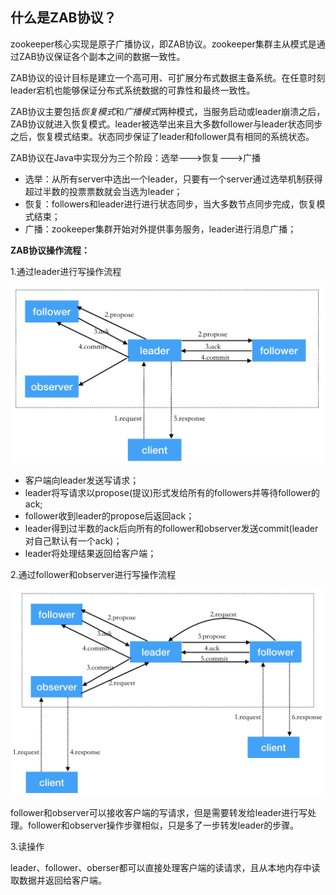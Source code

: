 ## 什么是ZAB协议？

zookeeper核心实现是原子广播协议，即ZAB协议。zookeeper集群主从模式是通过ZAB协议保证各个副本之间的数据一致性。

ZAB协议的设计目标是建立一个高可用、可扩展分布式数据主备系统。在任意时刻leader宕机也能够保证分布式系统数据的可靠性和最终一致性。

ZAB协议主要包括*恢复模式*和*广播模式*两种模式，当服务启动或leader崩溃之后，ZAB协议就进入恢复模式。leader被选举出来且大多数follower与leader状态同步之后，恢复模式结束。状态同步保证了leader和follower具有相同的系统状态。

ZAB协议在Java中实现分为三个阶段：选举--->恢复--->广播

- 选举：从所有server中选出一个leader，只要有一个server通过选举机制获得超过半数的投票票数就会当选为leader；
- 恢复：followers和leader进行进行状态同步，当大多数节点同步完成，恢复模式结束；
- 广播：zookeeper集群开始对外提供事务服务，leader进行消息广播；





**ZAB协议操作流程：**

1.通过leader进行写操作流程

<img src="./image/zookeeper_zab_write_operator.jpg" style="zoom: 50%;" />

- 客户端向leader发送写请求；
- leader将写请求以propose(提议)形式发给所有的followers并等待follower的ack;
- follower收到leader的propose后返回ack；
- leader得到过半数的ack后向所有的follower和observer发送commit(leader对自己默认有一个ack)；
- leader将处理结果返回给客户端；





2.通过follower和observer进行写操作流程

<img src="./image/zookeeper_zab_read_operator.jpg" style="zoom:50%;" />

follower和observer可以接收客户端的写请求，但是需要转发给leader进行写处理。follower和observer操作步骤相似，只是多了一步转发leader的步骤。





3.读操作

leader、follower、oberser都可以直接处理客户端的读请求，且从本地内存中读取数据并返回给客户端。